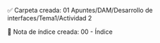 ✅ Carpeta creada: 01 Apuntes/DAM/Desarrollo de interfaces/Tema1/Actividad 2

📄 Nota de índice creada: 00 - Índice
